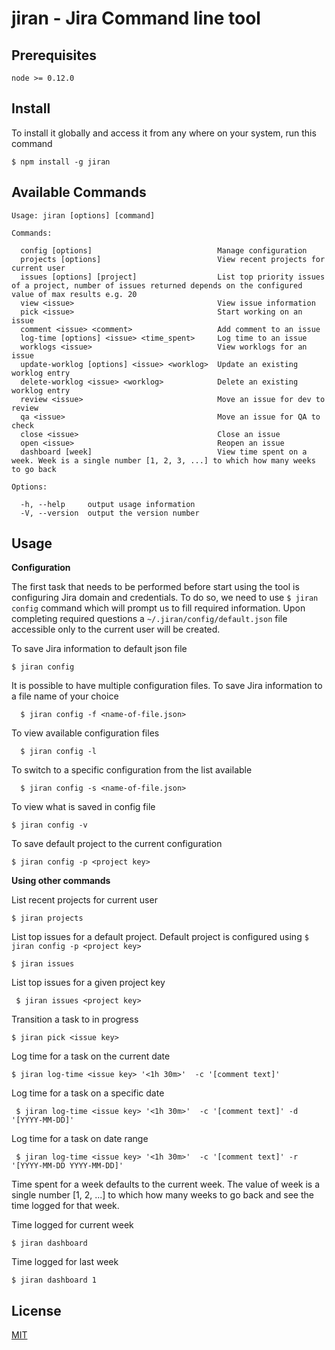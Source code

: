 # jiran - Jira Command line tool

## Prerequisites

    node >= 0.12.0

## Install
To install it globally and access it from any where on your system, run this command

    $ npm install -g jiran

## Available Commands

    Usage: jiran [options] [command]

    Commands:

      config [options]                            Manage configuration
      projects [options]                          View recent projects for current user
      issues [options] [project]                  List top priority issues of a project, number of issues returned depends on the configured value of max results e.g. 20
      view <issue>                                View issue information
      pick <issue>                                Start working on an issue
      comment <issue> <comment>                   Add comment to an issue
      log-time [options] <issue> <time_spent>     Log time to an issue
      worklogs <issue>                            View worklogs for an issue
      update-worklog [options] <issue> <worklog>  Update an existing worklog entry
      delete-worklog <issue> <worklog>            Delete an existing worklog entry
      review <issue>                              Move an issue for dev to review
      qa <issue>                                  Move an issue for QA to check
      close <issue>                               Close an issue
      open <issue>                                Reopen an issue
      dashboard [week]                            View time spent on a week. Week is a single number [1, 2, 3, ...] to which how many weeks to go back

    Options:

      -h, --help     output usage information
      -V, --version  output the version number

## Usage
  
  **Configuration**

  The first task that needs to be performed before start using the tool is configuring Jira domain and credentials. To do so, we need to use `$ jiran config` command which will prompt us to fill required information. Upon completing required questions a `~/.jiran/config/default.json` file accessible only to the current user will be created.

  To save Jira information to default json file

    $ jiran config

   It is possible to have multiple configuration files. To save Jira information to a file name of your choice

      $ jiran config -f <name-of-file.json>

  To view available configuration files

      $ jiran config -l

  To switch to a specific configuration from the list available

      $ jiran config -s <name-of-file.json>

  To view what is saved in config file

    $ jiran config -v

  To save default project to the current configuration

    $ jiran config -p <project key>

  **Using other commands**

  List recent projects for current user

    $ jiran projects

   List top issues for a default project. Default project is configured using `$ jiran config -p <project key>`

    $ jiran issues

   List top issues for a given project key

     $ jiran issues <project key>

   Transition a task to in progress

    $ jiran pick <issue key>

   Log time for a task on the current date

    $ jiran log-time <issue key> '<1h 30m>'  -c '[comment text]'

  Log time for a task on a specific date

     $ jiran log-time <issue key> '<1h 30m>'  -c '[comment text]' -d '[YYYY-MM-DD]'

  Log time for a task on date range

     $ jiran log-time <issue key> '<1h 30m>'  -c '[comment text]' -r '[YYYY-MM-DD YYYY-MM-DD]'

   Time spent for a week defaults to the current week. The value of week is a single number [1, 2, ...] to which how many weeks to go back and see the time logged for that week.

Time logged for current week

    $ jiran dashboard

Time logged for last week
  
    $ jiran dashboard 1

## License

[MIT](https://github.com/danielkmariam/jiran/blob/master/LICENSE)
